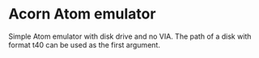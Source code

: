 # Acorn Atom emulator

Simple Atom emulator with disk drive and no VIA. The path of a disk with format t40 can be used as the first argument. 
